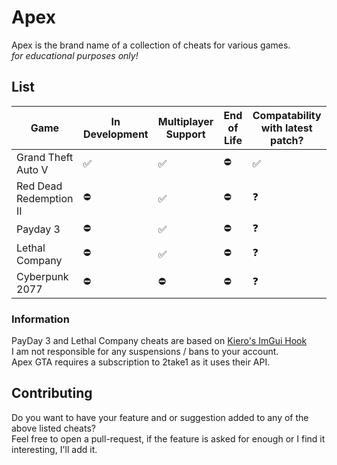 # Apex
Apex is the brand name of a collection of cheats for various games. \
*for educational purposes only!*

## List
Game | In Development | Multiplayer Support | End of Life | Compatability with latest patch?
------------ | ------------- | ------------- | ------------- | -------------
Grand Theft Auto V | ✅ | ✅ | ⛔ | ✅
Red Dead Redemption II | ⛔ | ✅ | ⛔ | ❓
Payday 3 | ⛔ | ✅ | ⛔ | ❓
Lethal Company | ⛔ | ✅ | ⛔ | ❓
Cyberpunk 2077 | ⛔ | ⛔ | ⛔ | ❓

### Information
PayDay 3 and Lethal Company cheats are based on [Kiero's ImGui Hook](https://github.com/rdbo/ImGui-DirectX-11-Kiero-Hook) \
I am not responsible for any suspensions / bans to your account. \
Apex GTA requires a subscription to 2take1 as it uses their API.

## Contributing
Do you want to have your feature and or suggestion added to any of the above listed cheats? \
Feel free to open a pull-request, if the feature is asked for enough or I find it interesting, I'll add it. 
